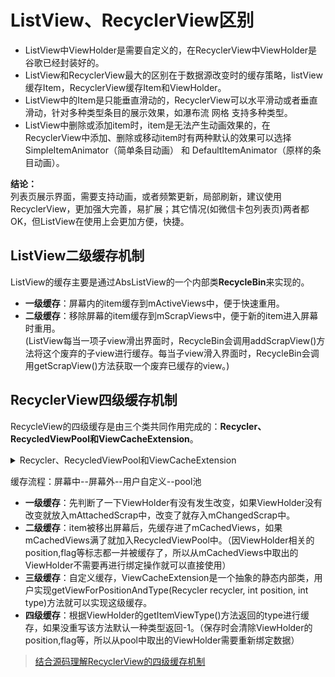 # ListView、RecyclerView区别

- ListView中ViewHolder是需要自定义的，在RecyclerView中ViewHolder是谷歌已经封装好的。   
- ListView和RecyclerView<span class="font-red">最大的区别在于数据源改变时的缓存策略</span>，listView缓存Item，RecyclerView缓存Item和ViewHolder。  
- ListView中的Item是只能垂直滑动的，RecyclerView可以水平滑动或者垂直滑动，针对多种类型条目的展示效果，如瀑布流 网格 支持多种类型。  
- ListView中删除或添加item时，item是无法产生动画效果的，在RecyclerView中添加、删除或移动item时有两种默认的效果可以选择SimpleItemAnimator（简单条目动画） 和 DefaultItemAnimator（原样的条目动画）。

**结论：**  
列表页展示界面，需要支持动画，或者频繁更新，局部刷新，建议使用RecyclerView，更加强大完善，易扩展；其它情况(如微信卡包列表页)两者都OK，但ListView在使用上会更加方便，快捷。

## ListView二级缓存机制
ListView的缓存主要是通过AbsListView的一个内部类**RecycleBin**来实现的。  

- **一级缓存**：屏幕内的item缓存到mActiveViews中，便于快速重用。
- **二级缓存**：移除屏幕的item缓存到mScrapViews中，便于新的item进入屏幕时重用。  
(ListView每当一项子view滑出界面时，RecycleBin会调用addScrapView()方法将这个废弃的子view进行缓存。每当子view滑入界面时，RecycleBin会调用getScrapView()方法获取一个废弃已缓存的view。)

## RecyclerView四级缓存机制
RecycleView的四级缓存是由三个类共同作用完成的：**Recycler、RecycledViewPool和ViewCacheExtension**。  

<details><summary>Recycler、RecycledViewPool和ViewCacheExtension</summary>

**Recycler**  
用于管理已经废弃或者与RecyclerView分离的ViewHolder，这里面有两个重要的成员：  
- 屏幕内缓存  
屏幕内缓存指在屏幕中显示的ViewHolder，这些ViewHolder会缓存在**mAttachedScrap、mChangedScrap**中;
mChangedScrap表示数据已经改变的viewHolder列表，mAttachedScrap表示未与RecyclerView分离的ViewHolder列表。
- 屏幕外缓存  
当列表滑动出了屏幕时，ViewHolder会被缓存在**mCachedViews**其大小由mViewCacheMax决定，默认DEFAULT_CACHE_SIZE为2，可通过Recyclerview.setItemViewCacheSize()动态设置。

**RecycledViewPool**  
RecycledViewPool类是用来缓存ViewHolder用，如果多个RecyclerView之间用setRecycledViewPool(RecycledViewPool)设置同一个RecycledViewPool，他们就可以共享ViewHolder。

**ViewCacheExtension**  
开发者可自定义的一层缓存，是抽象类ViewCacheExtension的一个实例，开发者可实现方法getViewForPositionAndType(Recycler recycler, int position, int type)来实现自己的缓存。

```java
public final class Recycler {
    //一级缓存中用来存储屏幕中显示的ViewHolder
    final ArrayList<ViewHolder> mAttachedScrap = new ArrayList<ViewHolder>();
    private ArrayList<ViewHolder> mChangedScrap = null;
   //二级缓存中用来存储屏幕外的缓存
    final ArrayList<ViewHolder> mCachedViews = new ArrayList<ViewHolder>();
   //暂可忽略 mAttachedScrap的不可变视图
    private final List<ViewHolder>
        mUnmodifiableAttachedScrap = Collections.unmodifiableList(mAttachedScrap);
    //当前屏幕外缓存大小，数量为2，即本代码片最后一个DEFAULT_CACHE_SIZE 成员的值，可变。
    private int mViewCacheMax = DEFAULT_CACHE_SIZE;
    //四级缓存当屏幕外缓存的大小大于2，便放入mRecyclerPool中缓存。
    private RecycledViewPool mRecyclerPool;
    //三级缓存自定义缓存，根据coder自己定义的缓存规则。
    private ViewCacheExtension mViewCacheExtension;
    //默认屏幕外缓存大小。
    private static final int DEFAULT_CACHE_SIZE = 2;
}

public abstract static class ViewCacheExtension {
    public abstract View getViewForPositionAndType(Recycler recycler, int position, int type);
}

public static class RecycledViewPool {
    //默认pool大小为5，只能存储5个，这个值可以更改的，有提供set函数
    private static final int DEFAULT_MAX_SCRAP = 5;
    //其他一些成员不必深究，mScrapHeap 是咱们存储的这一类viewholder
    static class ScrapData {
        final ArrayList<ViewHolder> mScrapHeap = new ArrayList<>();
        int mMaxScrap = DEFAULT_MAX_SCRAP;
        long mCreateRunningAverageNs = 0;
        long mBindRunningAverageNs = 0;
    }

    SparseArray<ScrapData> mScrap = new SparseArray<>();

    private int mAttachCount = 0;
}

```

</details>

缓存流程：屏幕中--屏幕外--用户自定义--pool池

- **一级缓存**：先判断了一下ViewHolder有没有发生改变，如果ViewHolder没有改变就放入mAttachedScrap中，改变了就存入mChangedScrap中。
- **二级缓存**：item被移出屏幕后，先缓存进了mCachedViews，如果mCachedViews满了就加入RecycledViewPool中。（因ViewHolder相关的position,flag等标志都一并被缓存了，所以从mCachedViews中取出的ViewHolder不需要再进行绑定操作就可以直接使用）  
- **三级缓存**：自定义缓存，ViewCacheExtension是一个抽象的静态内部类，用户实现getViewForPositionAndType(Recycler recycler, int position, int type)方法就可以实现这级缓存。
- **四级缓存**：根据ViewHolder的getItemViewType()方法返回的type进行缓存，如果没重写该方法默认一种类型返回-1。（保存时会清除ViewHolder的position,flag等，所以从pool中取出的ViewHolder需要重新绑定数据）

> [结合源码理解RecyclerView的四级缓存机制](https://blog.csdn.net/HJsir/article/details/81485653)